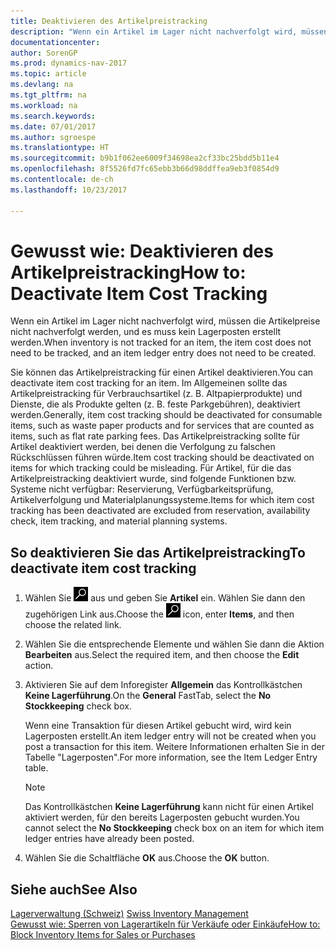 ```yaml
---
title: Deaktivieren des Artikelpreistracking
description: "Wenn ein Artikel im Lager nicht nachverfolgt wird, müssen die Artikelpreise nicht nachverfolgt werden, und es muss kein Lagerposten erstellt werden."
documentationcenter: 
author: SorenGP
ms.prod: dynamics-nav-2017
ms.topic: article
ms.devlang: na
ms.tgt_pltfrm: na
ms.workload: na
ms.search.keywords: 
ms.date: 07/01/2017
ms.author: sgroespe
ms.translationtype: HT
ms.sourcegitcommit: b9b1f062ee6009f34698ea2cf33bc25bdd5b11e4
ms.openlocfilehash: 8f5526fd7fc65ebb3b66d98ddffea9eb3f0854d9
ms.contentlocale: de-ch
ms.lasthandoff: 10/23/2017

---
```

# <a name="how-to-deactivate-item-cost-tracking"></a><span data-ttu-id="b29de-103">Gewusst wie: Deaktivieren des Artikelpreistracking</span><span class="sxs-lookup"><span data-stu-id="b29de-103">How to: Deactivate Item Cost Tracking</span></span>
<span data-ttu-id="b29de-104">Wenn ein Artikel im Lager nicht nachverfolgt wird, müssen die Artikelpreise nicht nachverfolgt werden, und es muss kein Lagerposten erstellt werden.</span><span class="sxs-lookup"><span data-stu-id="b29de-104">When inventory is not tracked for an item, the item cost does not need to be tracked, and an item ledger entry does not need to be created.</span></span>  

<span data-ttu-id="b29de-105">Sie können das Artikelpreistracking für einen Artikel deaktivieren.</span><span class="sxs-lookup"><span data-stu-id="b29de-105">You can deactivate item cost tracking for an item.</span></span> <span data-ttu-id="b29de-106">Im Allgemeinen sollte das Artikelpreistracking für Verbrauchsartikel (z. B. Altpapierprodukte) und Dienste, die als Produkte gelten (z. B. feste Parkgebühren), deaktiviert werden.</span><span class="sxs-lookup"><span data-stu-id="b29de-106">Generally, item cost tracking should be deactivated for consumable items, such as waste paper products and for services that are counted as items, such as flat rate parking fees.</span></span> <span data-ttu-id="b29de-107">Das Artikelpreistracking sollte für Artikel deaktiviert werden, bei denen die Verfolgung zu falschen Rückschlüssen führen würde.</span><span class="sxs-lookup"><span data-stu-id="b29de-107">Item cost tracking should be deactivated on items for which tracking could be misleading.</span></span> <span data-ttu-id="b29de-108">Für Artikel, für die das Artikelpreistracking deaktiviert wurde, sind folgende Funktionen bzw. Systeme nicht verfügbar: Reservierung, Verfügbarkeitsprüfung, Artikelverfolgung und Materialplanungssysteme.</span><span class="sxs-lookup"><span data-stu-id="b29de-108">Items for which item cost tracking has been deactivated are excluded from reservation, availability check, item tracking, and material planning systems.</span></span>  

## <a name="to-deactivate-item-cost-tracking"></a><span data-ttu-id="b29de-109">So deaktivieren Sie das Artikelpreistracking</span><span class="sxs-lookup"><span data-stu-id="b29de-109">To deactivate item cost tracking</span></span>  

1.  <span data-ttu-id="b29de-110">Wählen Sie ![Nach Seite oder Bericht suchen](../../media/ui-search/search_small.png "Symbol nach Seite oder Bericht suchen") aus und geben Sie **Artikel** ein. Wählen Sie dann den zugehörigen Link aus.</span><span class="sxs-lookup"><span data-stu-id="b29de-110">Choose the ![Search for Page or Report](../../media/ui-search/search_small.png "Search for Page or Report icon") icon, enter **Items**, and then choose the related link.</span></span>  
2.  <span data-ttu-id="b29de-111">Wählen Sie die entsprechende Elemente und wählen Sie dann die Aktion **Bearbeiten** aus.</span><span class="sxs-lookup"><span data-stu-id="b29de-111">Select the required item, and then choose the **Edit** action.</span></span>  
3.  <span data-ttu-id="b29de-112">Aktivieren Sie auf dem Inforegister **Allgemein** das Kontrollkästchen **Keine Lagerführung**.</span><span class="sxs-lookup"><span data-stu-id="b29de-112">On the **General** FastTab, select the **No Stockkeeping** check box.</span></span>  

    <span data-ttu-id="b29de-113">Wenn eine Transaktion für diesen Artikel gebucht wird, wird kein Lagerposten erstellt.</span><span class="sxs-lookup"><span data-stu-id="b29de-113">An item ledger entry will not be created when you post a transaction for this item.</span></span> <span data-ttu-id="b29de-114">Weitere Informationen erhalten Sie in der Tabelle "Lagerposten".</span><span class="sxs-lookup"><span data-stu-id="b29de-114">For more information, see the Item Ledger Entry table.</span></span>  

    > [!NOTE]  
    >  <span data-ttu-id="b29de-115">Das Kontrollkästchen **Keine Lagerführung** kann nicht für einen Artikel aktiviert werden, für den bereits Lagerposten gebucht wurden.</span><span class="sxs-lookup"><span data-stu-id="b29de-115">You cannot select the **No Stockkeeping** check box on an item for which item ledger entries have already been posted.</span></span>  

4.  <span data-ttu-id="b29de-116">Wählen Sie die Schaltfläche **OK** aus.</span><span class="sxs-lookup"><span data-stu-id="b29de-116">Choose the **OK** button.</span></span>  

## <a name="see-also"></a><span data-ttu-id="b29de-117">Siehe auch</span><span class="sxs-lookup"><span data-stu-id="b29de-117">See Also</span></span>  
 <span data-ttu-id="b29de-118">[Lagerverwaltung (Schweiz)](swiss-inventory-management.md) </span><span class="sxs-lookup"><span data-stu-id="b29de-118">[Swiss Inventory Management](swiss-inventory-management.md) </span></span>  
 [<span data-ttu-id="b29de-119">Gewusst wie: Sperren von Lagerartikeln für Verkäufe oder Einkäufe</span><span class="sxs-lookup"><span data-stu-id="b29de-119">How to: Block Inventory Items for Sales or Purchases</span></span>](how-to-block-inventory-items-for-sales-or-purchases.md)

